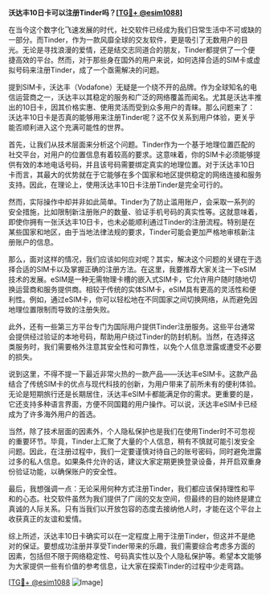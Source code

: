 **沃达丰10日卡可以注册Tinder吗？[[TG💪+ @esim1088](https://t.me/s/esim1088)]**

在当今这个数字化飞速发展的时代，社交软件已经成为我们日常生活中不可或缺的一部分。而Tinder，作为一款风靡全球的交友软件，更是吸引了无数用户的目光。无论是寻找浪漫的爱情，还是结交志同道合的朋友，Tinder都提供了一个便捷高效的平台。然而，对于那些身在国外的用户来说，如何选择合适的SIM卡或虚拟号码来注册Tinder，成了一个亟需解决的问题。

提到SIM卡，沃达丰（Vodafone）无疑是一个绕不开的品牌。作为全球知名的电信运营商之一，沃达丰以其稳定的服务和广泛的网络覆盖而闻名。尤其是沃达丰推出的10日卡，因其价格实惠、使用灵活而受到众多用户的青睐。那么问题来了：沃达丰10日卡是否真的能够用来注册Tinder呢？这不仅关系到用户体验，更关乎能否顺利进入这个充满可能性的世界。

首先，让我们从技术层面来分析这个问题。Tinder作为一个基于地理位置匹配的社交平台，对用户的位置信息有着较高的要求。这意味着，你的SIM卡必须能够提供有效的本地电话号码，并且该号码需要绑定真实的地理位置。对于沃达丰10日卡而言，其最大的优势就在于它能够在多个国家和地区提供稳定的网络连接和服务支持。因此，在理论上，使用沃达丰10日卡注册Tinder是完全可行的。

然而，实际操作中却并非如此简单。Tinder为了防止滥用账户，会采取一系列的安全措施，比如限制新注册账户的数量、验证手机号码的真实性等。这就意味着，即使你拥有一张沃达丰10日卡，也未必能顺利通过Tinder的注册流程。特别是在某些国家和地区，由于当地法律法规的要求，Tinder可能会更加严格地审核新注册账户的信息。

那么，面对这样的情况，我们应该如何应对呢？其实，解决这个问题的关键在于选择合适的SIM卡以及掌握正确的注册方法。在这里，我要推荐大家关注一下eSIM技术的发展。eSIM是一种无需物理卡槽的嵌入式SIM卡，它允许用户随时随地切换运营商和服务提供商。相较于传统的实体SIM卡，eSIM具有更高的灵活性和便利性。例如，通过eSIM卡，你可以轻松地在不同国家之间切换网络，从而避免因地理位置限制而导致的注册失败。

此外，还有一些第三方平台专门为国际用户提供Tinder注册服务。这些平台通常会提供经过验证的本地号码，帮助用户绕过Tinder的防封机制。当然，在选择这类服务时，我们需要格外注意其安全性和可靠性，以免个人信息泄露或遭受不必要的损失。

说到这里，不得不提一下最近非常火热的一款产品——沃达丰eSIM卡。这款产品结合了传统SIM卡的优点与现代科技的创新，为用户带来了前所未有的便利体验。无论是短期旅行还是长期居住，沃达丰eSIM卡都能满足你的需求。更重要的是，它还支持多种语言界面，方便不同国籍的用户操作。可以说，沃达丰eSIM卡已经成为了许多海外用户的首选。

当然，除了技术层面的因素外，个人隐私保护也是我们在使用Tinder时不可忽视的重要环节。毕竟，Tinder上汇聚了大量的个人信息，稍有不慎就可能引发安全问题。因此，在注册过程中，我们一定要谨慎对待自己的账号密码，同时避免泄露过多的私人信息。如果条件允许的话，建议大家定期更换登录设备，并开启双重身份验证功能，以确保账户的安全性。

最后，我想强调一点：无论采用何种方式注册Tinder，我们都应该保持理性和平和的心态。社交软件虽然为我们提供了广阔的交友空间，但最终的目的始终是建立真诚的人际关系。只有当我们以开放包容的态度去接纳他人时，才能在这个平台上收获真正的友谊和爱情。

综上所述，沃达丰10日卡确实可以在一定程度上用于注册Tinder，但这并不是绝对的保证。要想成功注册并享受Tinder带来的乐趣，我们需要综合考虑多方面的因素，包括但不限于网络稳定性、号码真实性以及个人隐私保护等。希望本文能够为大家提供一些有价值的参考信息，让大家在探索Tinder的过程中少走弯路。

[[TG💪+ @esim1088](https://t.me/s/esim1088) ![Image](https://i.postimg.cc/4NQfJmqS/Snipaste-2025-05-13-00-14-12.png)]